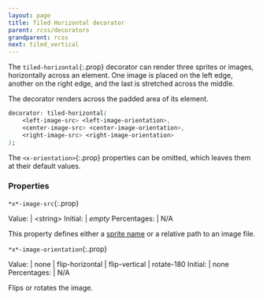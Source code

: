 ```yaml
---
layout: page
title: Tiled Horizontal decorator
parent: rcss/decorators
grandparent: rcss
next: tiled_vertical
---
```


The `tiled-horizontal`{:.prop} decorator can render three sprites or images, horizontally across an element. One image is placed on the left edge, another on the right edge, and the last is stretched across the middle.

The decorator renders across the padded area of its element.

```css
decorator: tiled-horizontal( 
	<left-image-src> <left-image-orientation>,  
	<center-image-src> <center-image-orientation>,
	<right-image-src> <right-image-orientation>
);
```

The `<x-orientation>`{:.prop} properties can be omitted, which leaves them at their default values.


### Properties


`*x*-image-src`{:.prop}

Value: | \<string\>
Initial: | *empty*
Percentages: | N/A

This property defines either a [sprite name](../sprite_sheets.html) or a relative path to an image file.

`*x*-image-orientation`{:.prop}

Value: | none \| flip-horizontal \| flip-vertical \| rotate-180
Initial: | none
Percentages: | N/A

Flips or rotates the image.

